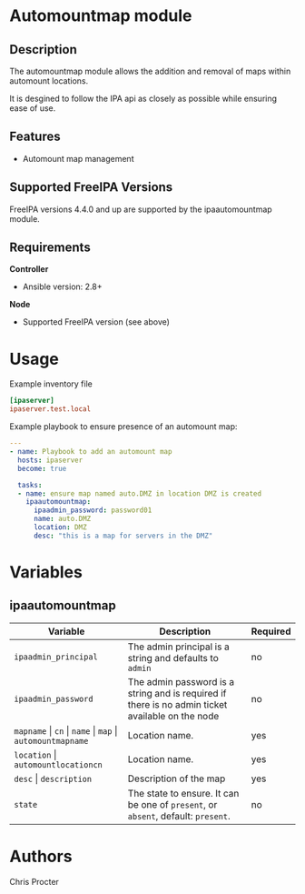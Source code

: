 Automountmap module
=====================

Description
-----------

The automountmap module allows the addition and removal of maps within automount locations. 

It is desgined to follow the IPA api as closely as possible while ensuring ease of use.


Features
--------
* Automount map management

Supported FreeIPA Versions
--------------------------

FreeIPA versions 4.4.0 and up are supported by the ipaautomountmap module.

Requirements
------------
**Controller**
* Ansible version: 2.8+

**Node**
* Supported FreeIPA version (see above)


Usage
=====

Example inventory file

```ini
[ipaserver]
ipaserver.test.local
```


Example playbook to ensure presence of an automount map:

```yaml
---
- name: Playbook to add an automount map
  hosts: ipaserver
  become: true

  tasks:
  - name: ensure map named auto.DMZ in location DMZ is created
    ipaautomountmap:
      ipaadmin_password: password01
      name: auto.DMZ
      location: DMZ
      desc: "this is a map for servers in the DMZ"

```

Variables
=========

ipaautomountmap
-------

Variable | Description | Required
-------- | ----------- | --------
`ipaadmin_principal` | The admin principal is a string and defaults to `admin` | no
`ipaadmin_password` | The admin password is a string and is required if there is no admin ticket available on the node | no
`mapname` \| `cn` \| `name` \| `map` \| `automountmapname` | Location name. | yes 
`location` \| `automountlocationcn` | Location name. | yes 
`desc` \| `description` | Description of the map | yes 
`state` | The state to ensure. It can be one of `present`, or `absent`, default: `present`. | no


Authors
=======

Chris Procter
